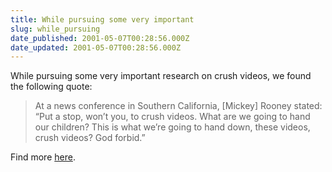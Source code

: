 ```yaml
---
title: While pursuing some very important
slug: while_pursuing
date_published: 2001-05-07T00:28:56.000Z
date_updated: 2001-05-07T00:28:56.000Z
---
```


While pursuing some very important research on crush videos, we found the following quote:

> At a news conference in Southern California, [Mickey] Rooney stated: “Put a stop, won’t you, to crush videos. What are we going to hand our children? This is what we’re going to hand down, these videos, crush videos? God forbid.”

Find more [here](http://www.urbanmyths.com/scarey_crushvideos.html).
